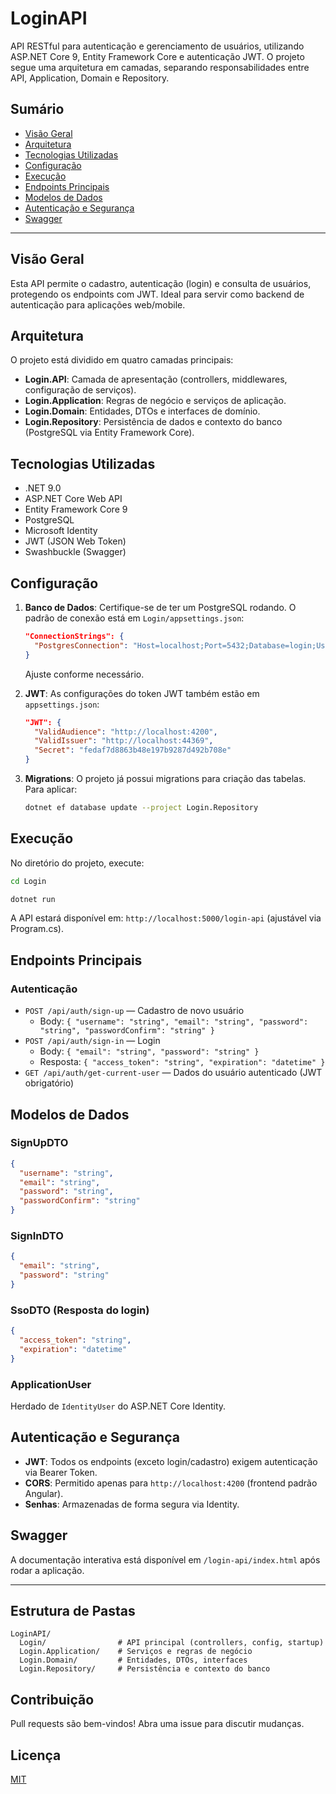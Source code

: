 # LoginAPI

API RESTful para autenticação e gerenciamento de usuários, utilizando ASP.NET Core 9, Entity Framework Core e autenticação JWT. O projeto segue uma arquitetura em camadas, separando responsabilidades entre API, Application, Domain e Repository.

## Sumário
- [Visão Geral](#visão-geral)
- [Arquitetura](#arquitetura)
- [Tecnologias Utilizadas](#tecnologias-utilizadas)
- [Configuração](#configuração)
- [Execução](#execução)
- [Endpoints Principais](#endpoints-principais)
- [Modelos de Dados](#modelos-de-dados)
- [Autenticação e Segurança](#autenticação-e-segurança)
- [Swagger](#swagger)

---

## Visão Geral
Esta API permite o cadastro, autenticação (login) e consulta de usuários, protegendo os endpoints com JWT. Ideal para servir como backend de autenticação para aplicações web/mobile.

## Arquitetura
O projeto está dividido em quatro camadas principais:
- **Login.API**: Camada de apresentação (controllers, middlewares, configuração de serviços).
- **Login.Application**: Regras de negócio e serviços de aplicação.
- **Login.Domain**: Entidades, DTOs e interfaces de domínio.
- **Login.Repository**: Persistência de dados e contexto do banco (PostgreSQL via Entity Framework Core).

## Tecnologias Utilizadas
- .NET 9.0
- ASP.NET Core Web API
- Entity Framework Core 9
- PostgreSQL
- Microsoft Identity
- JWT (JSON Web Token)
- Swashbuckle (Swagger)

## Configuração
1. **Banco de Dados**: Certifique-se de ter um PostgreSQL rodando. O padrão de conexão está em `Login/appsettings.json`:
   ```json
   "ConnectionStrings": {
     "PostgresConnection": "Host=localhost;Port=5432;Database=login;Username=postgres;Password=root"
   }
   ```
   Ajuste conforme necessário.

2. **JWT**: As configurações do token JWT também estão em `appsettings.json`:
   ```json
   "JWT": {
     "ValidAudience": "http://localhost:4200",
     "ValidIssuer": "http://localhost:44369",
     "Secret": "fedaf7d8863b48e197b9287d492b708e"
   }
   ```

3. **Migrations**: O projeto já possui migrations para criação das tabelas. Para aplicar:
   ```bash
   dotnet ef database update --project Login.Repository
   ```

## Execução
No diretório do projeto, execute:
```bash
cd Login

dotnet run
```
A API estará disponível em: `http://localhost:5000/login-api` (ajustável via Program.cs).

## Endpoints Principais

### Autenticação
- `POST /api/auth/sign-up` — Cadastro de novo usuário
  - Body: `{ "username": "string", "email": "string", "password": "string", "passwordConfirm": "string" }`
- `POST /api/auth/sign-in` — Login
  - Body: `{ "email": "string", "password": "string" }`
  - Resposta: `{ "access_token": "string", "expiration": "datetime" }`
- `GET /api/auth/get-current-user` — Dados do usuário autenticado (JWT obrigatório)

## Modelos de Dados

### SignUpDTO
```json
{
  "username": "string",
  "email": "string",
  "password": "string",
  "passwordConfirm": "string"
}
```

### SignInDTO
```json
{
  "email": "string",
  "password": "string"
}
```

### SsoDTO (Resposta do login)
```json
{
  "access_token": "string",
  "expiration": "datetime"
}
```

### ApplicationUser
Herdado de `IdentityUser` do ASP.NET Core Identity.

## Autenticação e Segurança
- **JWT**: Todos os endpoints (exceto login/cadastro) exigem autenticação via Bearer Token.
- **CORS**: Permitido apenas para `http://localhost:4200` (frontend padrão Angular).
- **Senhas**: Armazenadas de forma segura via Identity.

## Swagger
A documentação interativa está disponível em `/login-api/index.html` após rodar a aplicação.

---

## Estrutura de Pastas
```
LoginAPI/
  Login/                # API principal (controllers, config, startup)
  Login.Application/    # Serviços e regras de negócio
  Login.Domain/         # Entidades, DTOs, interfaces
  Login.Repository/     # Persistência e contexto do banco
```

## Contribuição
Pull requests são bem-vindos! Abra uma issue para discutir mudanças.

## Licença
[MIT](LICENSE) 